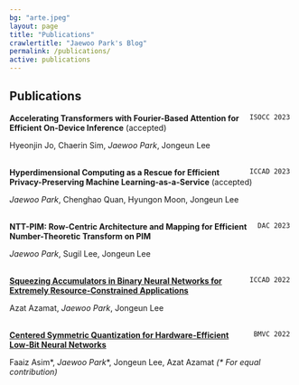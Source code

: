 ```yaml
---
bg: "arte.jpeg"
layout: page
title: "Publications"
crawlertitle: "Jaewoo Park's Blog"
permalink: /publications/
active: publications
---
```


## Publications

<div style="float: right"> <code> ISOCC 2023 </code> </div> 

__Accelerating Transformers with Fourier-Based Attention for Efficient On-Device Inference__ (accepted)


Hyeonjin Jo, Chaerin Sim, *Jaewoo Park*, Jongeun Lee
<br/>
<br/>


<div style="float: right"> <code> ICCAD 2023 </code> </div> 

__Hyperdimensional Computing as a Rescue for Efficient Privacy-Preserving Machine Learning-as-a-Service__ (accepted)


*Jaewoo Park*, Chenghao Quan, Hyungon Moon, Jongeun Lee
<br/>
<br/>


<div style="float: right"> <code> DAC 2023 </code> </div> 

__NTT-PIM: Row-Centric Architecture and Mapping for Efficient Number-Theoretic Transform on PIM__ 


*Jaewoo Park*, Sugil Lee, Jongeun Lee
<br/>
<br/>


<div style="float: right"> <code> ICCAD 2022 </code> </div> 

__[Squeezing Accumulators in Binary Neural Networks for Extremely Resource-Constrained Applications](https://dl.acm.org/doi/10.1145/3508352.3549418)__ 


Azat Azamat, *Jaewoo Park*, Jongeun Lee
<br/>
<br/>


<div style="float: right"> <code> BMVC 2022 </code> </div> 

__[Centered Symmetric Quantization for Hardware-Efficient Low-Bit Neural Networks](https://bmvc2022.mpi-inf.mpg.de/0538.pdf)__ 


Faaiz Asim\*, *Jaewoo Park*\*,  Jongeun Lee, Azat Azamat    *(\* For equal contribution)*
<br/>
<br/>
